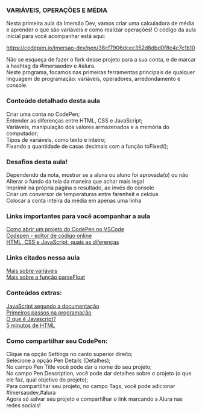 ### VARIÁVEIS, OPERAÇÕES E MÉDIA
Nesta primeira aula da Imersão Dev, vamos criar uma calculadora de média e aprender o que são variáveis e como realizar operações! O código da aula inicial para você acompanhar está aqui:

https://codepen.io/imersao-dev/pen/38cf7906dcec352d8dbd0f8c4c7c1b10

Não se esqueça de fazer o fork desse projeto para a sua conta, e de marcar a hashtag da #imersaodev e #alura.   
Neste programa, focamos nas primeiras ferramentas principais de qualquer linguagem de programação: variáveis, operadores, arredondamento e console.  

### Conteúdo detalhado desta aula  
Criar uma conta no CodePen;  
Entender as diferenças entre HTML, CSS e JavaScript;   
Variáveis, manipulação dos valores armazenados e a memória do computador;   
Tipos de variáveis, como texto e inteiro;  
Fixando a quantidade de casas decimais com a função toFixed();  

### Desafios desta aula!  
Dependendo da nota, mostrar se a aluna ou aluno foi aprovada(o) ou não  
Alterar o fundo da tela da maneira que achar mais legal     
Imprimir na própria página o resultado, ao invés do console  
Criar um conversor de temperaturas entre farenheit e celcius  
Colocar a conta inteira da média em apenas uma linha  

### Links importantes para você acompanhar a aula    
[Como abrir um projeto do CodePen no VSCode](https://www.youtube.com/watch?v=xvkuNF_8Coc&t=1s)   
[Codepen - editor de código online](https://codepen.io/your-work)     
[HTML, CSS e JavaScript, quais as diferenças](https://www.alura.com.br/artigos/html-css-e-js-definicoes)     

### Links citados nessa aula 
[Mais sobre variáveis](https://developer.mozilla.org/pt-BR/docs/Web/JavaScript/Guide/Grammar_and_types#vari%C3%A1veis)   
[Mais sobre a função parseFloat](https://developer.mozilla.org/pt-BR/docs/Web/JavaScript/Reference/Global_Objects/parseFloat)  

### Conteúdos extras: 
[JavaScript segundo a documentação](https://developer.mozilla.org/pt-BR/docs/Web/JavaScript)     
[Primeiros passos na programação](https://hipsters.tech/primeiros-passos-na-programacao-a-imersao-dev-hipsters-ponto-tech-243/)   
[O que é Javascript?](https://www.youtube.com/watch?v=NaVSbnnV75Q)    
[5 minutos de HTML](https://www.youtube.com/watch?v=3oSIqIqzN3M)    

### Como compartilhar seu CodePen:     
Clique na opção Settings no canto superior direito;    
Selecione a opção Pen Details (Detalhes);   
No campo Pen Title você pode dar o nome do seu projeto;   
No campo Pen Description, você pode dar detalhes sobre o projeto (o que ele faz, qual objetivo do projeto);  
Para compartilhar seu projeto, no campo Tags, você pode adicionar #imersaodev,#alura   
Agora só salvar seu projeto e compartilhar o link marcando a Alura nas redes sociais!    


